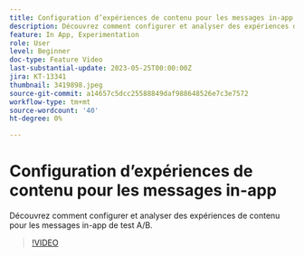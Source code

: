 ```yaml
---
title: Configuration d’expériences de contenu pour les messages in-app
description: Découvrez comment configurer et analyser des expériences de contenu pour les messages in-app de test A/B.
feature: In App, Experimentation
role: User
level: Beginner
doc-type: Feature Video
last-substantial-update: 2023-05-25T00:00:00Z
jira: KT-13341
thumbnail: 3419898.jpeg
source-git-commit: a14657c5dcc25588849daf988648526e7c3e7572
workflow-type: tm+mt
source-wordcount: '40'
ht-degree: 0%

---
```



# Configuration d’expériences de contenu pour les messages in-app

Découvrez comment configurer et analyser des expériences de contenu pour les messages in-app de test A/B.

>[!VIDEO](https://video.tv.adobe.com/v/3419898/?learn=on)
